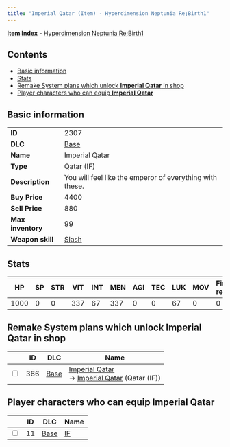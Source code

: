 ```yaml
---
title: "Imperial Qatar (Item) - Hyperdimension Neptunia Re;Birth1"
---
```


[**Item Index**](/neptunia/rb1/item/index.html) - [Hyperdimension Neptunia Re;Birth1](/neptunia/rb1)

## Contents

- [Basic information](#basic-information)
- [Stats](#stats)
- [Remake System plans which unlock **Imperial Qatar** in shop](#remake-system-plans-which-unlock-imperial-qatar-in-shop)
- [Player characters who can equip **Imperial Qatar**](#player-characters-who-can-equip-imperial-qatar)

## Basic information

|   |   |
| -- | -- |
| **ID** | 2307 |
| **DLC** | [Base](/neptunia/rb1/dlc/1-base.html) |
| **Name** | Imperial Qatar |
| **Type** | Qatar (IF) |
| **Description** | You will feel like the emperor of everything with these. |
| **Buy Price** | 4400 |
| **Sell Price** | 880 |
| **Max inventory** | 99 |
| **Weapon skill** | [Slash](/neptunia/rb1/skill/1-2102-slash.html) |


## Stats

| HP | SP | STR | VIT | INT | MEN | AGI | TEC | LUK | MOV | Fire res. | Ice res. | Wind res. | Lightning res. |
| -- | -- | --- | --- | --- | --- | --- | --- | --- | --- | --------- | -------- | --------- | -------------- |
| 1000 | 0 | 0 | 337 | 67 | 337 | 0 | 0 | 67 | 0 | 0 | 0 | 0 | 0 |


## Remake System plans which unlock **Imperial Qatar** in shop

|    | ID | DLC | Name |
| -- | -- | --- | ---- |
| <input type="checkbox" id="rb1-remake-1-366" class="trackbox" /> | 366 | [Base](/neptunia/rb1/dlc/1-base.html) | [Imperial Qatar](/neptunia/rb1/remake/1-366-imperial-qatar.html)<br /> → [Imperial Qatar](/neptunia/rb1/item/1-2307-imperial-qatar.html) (Qatar (IF)) |


## Player characters who can equip **Imperial Qatar**

|    | ID | DLC | Name |
| -- | -- | --- | ---- |
| <input type="checkbox" id="rb1-player-1-11" class="trackbox" /> | 11 | [Base](/neptunia/rb1/dlc/1-base.html) | [IF](/neptunia/rb1/player/1-11-if.html) |
